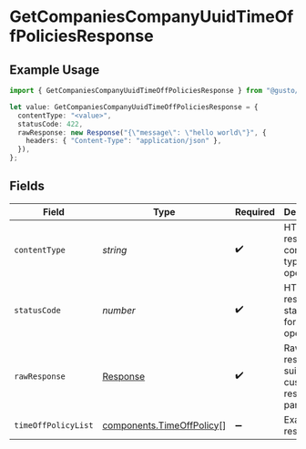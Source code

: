 # GetCompaniesCompanyUuidTimeOffPoliciesResponse

## Example Usage

```typescript
import { GetCompaniesCompanyUuidTimeOffPoliciesResponse } from "@gusto/embedded-api/models/operations";

let value: GetCompaniesCompanyUuidTimeOffPoliciesResponse = {
  contentType: "<value>",
  statusCode: 422,
  rawResponse: new Response("{\"message\": \"hello world\"}", {
    headers: { "Content-Type": "application/json" },
  }),
};
```

## Fields

| Field                                                                  | Type                                                                   | Required                                                               | Description                                                            |
| ---------------------------------------------------------------------- | ---------------------------------------------------------------------- | ---------------------------------------------------------------------- | ---------------------------------------------------------------------- |
| `contentType`                                                          | *string*                                                               | :heavy_check_mark:                                                     | HTTP response content type for this operation                          |
| `statusCode`                                                           | *number*                                                               | :heavy_check_mark:                                                     | HTTP response status code for this operation                           |
| `rawResponse`                                                          | [Response](https://developer.mozilla.org/en-US/docs/Web/API/Response)  | :heavy_check_mark:                                                     | Raw HTTP response; suitable for custom response parsing                |
| `timeOffPolicyList`                                                    | [components.TimeOffPolicy](../../models/components/timeoffpolicy.md)[] | :heavy_minus_sign:                                                     | Example response                                                       |